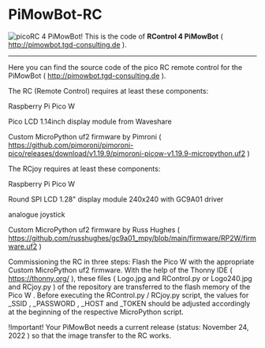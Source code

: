 # PiMowBot-RC
![picoRC 4 PiMowBot!](/Logo.jpg "picoRC 4 PiMowBot") 
This is the code of **RControl 4 PiMowBot** ( http://pimowbot.tgd-consulting.de ).
___
Here you can find the source code of the pico RC remote control for the PiMowBot ( http://pimowbot.tgd-consulting.de ).

The RC (Remote Control) requires at least these components:

Raspberry Pi Pico W

Pico LCD 1.14inch display module from Waveshare

Custom MicroPython uf2 firmware by Pimroni ( https://github.com/pimoroni/pimoroni-pico/releases/download/v1.19.9/pimoroni-picow-v1.19.9-micropython.uf2 )

The RCjoy requires at least these components:

Raspberry Pi Pico W

Round SPI LCD 1.28" display module 240x240 with GC9A01 driver

analogue joystick

Custom MicroPython uf2 firmware by Russ Hughes ( https://github.com/russhughes/gc9a01_mpy/blob/main/firmware/RP2W/firmware.uf2 )

Commissioning the RC in three steps:
Flash the Pico W with the appropriate Custom MicroPython uf2 firmware.
With the help of the Thonny IDE ( https://thonny.org/ ), these files ( Logo.jpg and RControl.py or Logo240.jpg and RCjoy.py ) of the repository are transferred to the flash memory of the Pico W .
Before executing the RControl.py / RCjoy.py script, the values ​​for _SSID , _PASSWORD , _HOST and _TOKEN should be adjusted accordingly at the beginning of the respective MicroPython script.

!Important!
Your PiMowBot needs a current release (status: November 24, 2022 ) so that the image transfer to the RC works.

